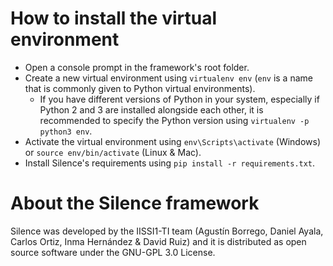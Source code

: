 # How to install the virtual environment

- Open a console prompt in the framework's root folder.
- Create a new virtual environment using `virtualenv env` (`env` is a name that is commonly given to Python virtual environments).
  - If you have different versions of Python in your system, especially if Python 2 and 3 are installed alongside each other, it is recommended to specify the Python version using `virtualenv -p python3 env`.
- Activate the virtual environment using `env\Scripts\activate` (Windows) or `source env/bin/activate` (Linux & Mac).
- Install Silence's requirements using `pip install -r requirements.txt`.

# About the Silence framework
Silence was developed by the IISSI1-TI team
(Agustín Borrego, Daniel Ayala, Carlos Ortiz, Inma Hernández & David Ruiz)
and it is distributed as open source software under the GNU-GPL 3.0 License.
